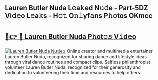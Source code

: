 ## Lauren Butler Nuda L𝚎a𝚔ed N𝚞𝚍e - Part-5DZ Vi𝚍𝚎o L𝚎a𝚔s - H𝚘𝚝 O𝚗𝚕yf𝚊ns P𝚑𝚘tos OKmcc

# <h2><a href="http://kf71d3.oniu.top/?m=Lauren+Butler+Nuda">🔗👉 🔴 Lauren Butler Nuda P𝚑ot𝚘𝚜 V𝚒d𝚎o</a></h2>

[![Lauren Butler Nuda Nu𝚍e𝚜](https://i.imgur.com/0qMVB7G.gif)](http://kf71d3.oniu.top/?m=Lauren+Butler+Nuda)
Online creator and multimedia entertainer Lauren Butler Nuda, recognized for sharing dance and lifestyle ideas through viral dance routines and compact clips. Selfless philanthropist volunteer Lauren Butler Nuda, recognized for their generosity and dedication to volunteering their time and resources to help others.  
